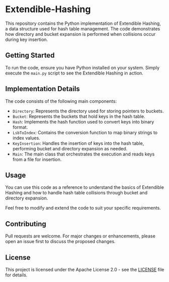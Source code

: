 # Extendible-Hashing
This repository contains the Python implementation of Extendible Hashing, a data structure used for hash table management. The code demonstrates how directory and bucket expansion is performed when collisions occur during key insertion.

## Getting Started

To run the code, ensure you have Python installed on your system. Simply execute the `main.py` script to see the Extendible Hashing in action.

## Implementation Details

The code consists of the following main components:

- `Directory`: Represents the directory used for storing pointers to buckets.
- `Bucket`: Represents the buckets that hold keys in the hash table.
- `Hash`: Implements the hash function used to convert keys into binary format.
- `LsbToIndex`: Contains the conversion function to map binary strings to index values.
- `KeyInsertion`: Handles the insertion of keys into the hash table, performing bucket and directory expansion as needed.
- `Main`: The main class that orchestrates the execution and reads keys from a file for insertion.

## Usage

You can use this code as a reference to understand the basics of Extendible Hashing and how to handle hash table collisions through bucket and directory expansion.

Feel free to modify and extend the code to suit your specific requirements.

## Contributing

Pull requests are welcome. For major changes or enhancements, please open an issue first to discuss the proposed changes.

## License

This project is licensed under the Apache License 2.0 - see the [LICENSE](LICENSE) file for details.

